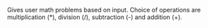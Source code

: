 Gives user math problems based on input. Choice of operations are multiplication (*), division (/), subtraction (-) and addition (+). 
